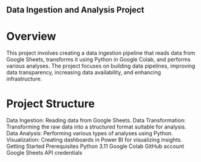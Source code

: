 
## Data Ingestion and Analysis Project
# Overview
This project involves creating a data ingestion pipeline that reads data from Google Sheets, 
transforms it using Python in Google Colab, and performs various analyses. The project focuses on building data pipelines,
improving data transparency, increasing data availability, and enhancing infrastructure.

# Project Structure
Data Ingestion: Reading data from Google Sheets.
Data Transformation: Transforming the raw data into a structured format suitable for analysis.
Data Analysis: Performing various types of analyses using Python.
Visualization: Creating dashboards in Power BI for visualizing insights.
Getting Started
Prerequisites
Python 3.11
Google Colab
GitHub account
Google Sheets API credentials

